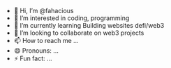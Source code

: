 - 👋 Hi, I’m @fahacious
- 👀 I’m interested in coding, programming
- 🌱 I’m currently learning Building websites defi/web3
- 💞️ I’m looking to collaborate on web3 projects
- 📫 How to reach me ...
- 😄 Pronouns: ...
- ⚡ Fun fact: ...

<!---
fahacious/fahacious is a ✨ special ✨ repository because its `README.md` (this file) appears on your GitHub profile.
You can click the Preview link to take a look at your changes.
--->
